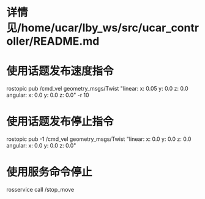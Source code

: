 # 详情见/home/ucar/lby_ws/src/ucar_controller/README.md

# 使用话题发布速度指令
rostopic pub /cmd_vel geometry_msgs/Twist "linear:
  x: 0.05
  y: 0.0
  z: 0.0
angular:
  x: 0.0
  y: 0.0
  z: 0.0" -r 10

  # 使用话题发布停止指令
  rostopic pub -1 /cmd_vel geometry_msgs/Twist "linear:
  x: 0.0
  y: 0.0
  z: 0.0
angular:
  x: 0.0
  y: 0.0
  z: 0.0"

  # 使用服务命令停止
  rosservice call /stop_move


